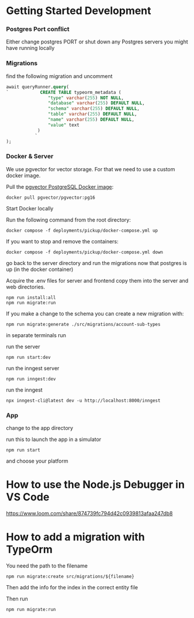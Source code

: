 # Getting Started Development

### Postgres Port conflict

Either change postgres PORT or shut down any Postgres servers you might have running locally

### Migrations

find the following migration and uncomment

```sql
await queryRunner.query(
`            CREATE TABLE typeorm_metadata (
                "type" varchar(255) NOT NULL,
                "database" varchar(255) DEFAULT NULL,
                "schema" varchar(255) DEFAULT NULL,
                "table" varchar(255) DEFAULT NULL,
                "name" varchar(255) DEFAULT NULL,
                "value" text
            )
           `
);
```

### Docker & Server

We use pgvector for vector storage. For that we need to use a custom docker image.

Pull the [pgvector PostgreSQL Docker image](https://hub.docker.com/r/pgvector/pgvector):

```
docker pull pgvector/pgvector:pg16
```

Start Docker locally

Run the following command from the root directory:

```console
docker compose -f deployments/pickup/docker-compose.yml up
```

If you want to stop and remove the containers:

```console
docker compose -f deployments/pickup/docker-compose.yml down
```

go back to the server directory and run the migrations now that postgres is up (in the docker container)

Acquire the .env files for server and frontend copy them into the server and web directories.

```console
npm run install:all
npm run migrate:run
```

If you make a change to the schema you can create a new migration with:

```console
npm run migrate:generate ./src/migrations/account-sub-types
```

in separate terminals run

run the server

```console
npm run start:dev
```

run the inngest server

```console
npm run inngest:dev
```

run the inngest

```console
npx inngest-cli@latest dev -u http://localhost:8000/inngest
```

### App

change to the app directory

run this to launch the app in a simulator

```console
npm run start
```

and choose your platform

# How to use the Node.js Debugger in VS Code

https://www.loom.com/share/874739fc794d42c0939813afaa247db8

# How to add a migration with TypeOrm

You need the path to the filename

```shell
npm run migrate:create src/migrations/${filename}
```

Then add the info for the index in the correct entity file

Then run

```shell
npm run migrate:run
```
